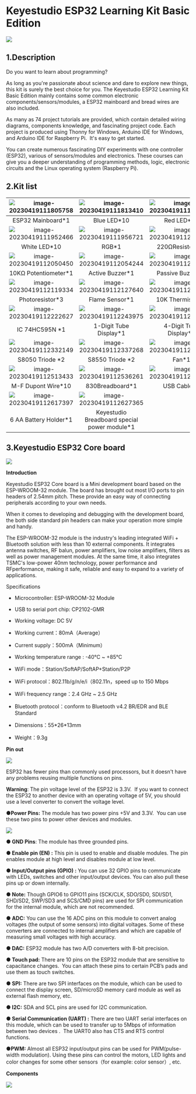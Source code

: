 

# **Keyestudio ESP32 Learning Kit Basic Edition**

![](./media/99f9f3a8af76c7a1570bab1f710ca50a.jpeg)

## 1.Description

Do you want to learn about programming?

As long as you're passionate about science and dare to explore new things, this kit is surely the best choice for you. The Keyestudio ESP32 Learning Kit Basic Edition mainly contains some common electronic components/sensors/modules, a ESP32 mainboard and bread wires are also included.

As many as 74 project tutorials are provided, which contain detailed wiring diagrams, components knowledge, and fascinating project code. Each project is produced using Thonny for Windows, Arduino IDE for Windows, and Arduino IDE for Raspberry Pi.  It's easy to get started.

You can create numerous fascinating DIY experiments with one controller (ESP32), various of sensors/modules and electronics. These courses can give you a deeper understanding of programming methods, logic, electronic circuits and the Linux operating system (Raspberry Pi).



## 2.Kit list

| ![image-20230419111805758](media/image-20230419111805758.png) | ![image-20230419111813410](media/image-20230419111813410.png) | ![image-20230419111818272](media/image-20230419111818272.png) | ![image-20230419111827441](media/image-20230419111827441.png) | ![image-20230419111833121](media/image-20230419111833121.png) |
| :----------------------------------------------------------: | :----------------------------------------------------------: | :----------------------------------------------------------: | :----------------------------------------------------------: | :----------------------------------------------------------: |
|                      ESP32 Mainboard*1                       |                         Blue LED*10                          |                          Red LED*10                          |                        Yellow LED*10                         |                         Green LED*10                         |
| ![image-20230419111952466](media/image-20230419111952466.png) | ![image-20230419111956721](media/image-20230419111956721.png) | ![image-20230419112000418](media/image-20230419112000418.png) | ![image-20230419112004994](media/image-20230419112004994.png) | ![image-20230419112008884](media/image-20230419112008884.png) |
|                         White LED*10                         |                            RGB*1                             |                       220ΩResistor*10                        |                       10KΩResistor*10                        |                        1KΩResistor*10                        |
| ![image-20230419112050450](media/image-20230419112050450.png) | ![image-20230419112054244](media/image-20230419112054244.png) | ![image-20230419112058291](media/image-20230419112058291.png) | ![image-20230419112107908](media/image-20230419112107908.png) | ![image-20230419112112915](media/image-20230419112112915.png) |
|                     10KΩ Potentiometer*1                     |                       Active Buzzer*1                        |                       Passive Buzzer*1                       |                       Button Switch*4                        |                        Tilt Switch*1                         |
| ![image-20230419112119334](media/image-20230419112119334.png) | ![image-20230419112127640](media/image-20230419112127640.png) | ![image-20230419112139715](media/image-20230419112139715.png) | ![image-20230419112153027](media/image-20230419112153027.png) | ![image-20230419112200084](media/image-20230419112200084.png) |
|                       Photoresistor*3                        |                        Flame Sensor*1                        |                       10K Thermistor*1                       |                         Yellow Cap*2                         |                          Blue Cap*2                          |
| ![image-20230419112222627](media/image-20230419112222627.png) | ![image-20230419112243975](media/image-20230419112243975.png) | ![image-20230419112248436](media/image-20230419112248436.png) | ![image-20230419112252420](media/image-20230419112252420.png) | ![image-20230419112256451](media/image-20230419112256451.png) |
|                        IC 74HC595N *1                        |                    1-Digit Tube Display*1                    |                    4-Digit Tube Display*1                    |                  8*8 Dot Matrix Display *1                   |                      LCD_128X32_DOT *1                       |
| ![image-20230419112332149](media/image-20230419112332149.png) | ![image-20230419112337268](media/image-20230419112337268.png) | ![image-20230419112351828](media/image-20230419112351828.png) | ![image-20230419112400709](media/image-20230419112400709.png) | ![image-20230419112406132](media/image-20230419112406132.png) |
|                       S8050 Triode *2                        |                       S8550 Triode *2                        |                            Fan*1                             |                          Dc Motor*1                          |                      Breadboard Wire*30                      |
| ![image-20230419112513433](media/image-20230419112513433.png) | ![image-20230419112536261](media/image-20230419112536261.png) | ![image-20230419112540613](media/image-20230419112540613.png) | ![image-20230419112544949](media/image-20230419112544949.png) | ![image-20230419112551733](media/image-20230419112551733.png) |
|                      M-F Dupont Wire*10                      |                       830Breadboard*1                        |                         USB Cable*1                          |                      Resistance Card*1                       |                           Diode*1                            |
| ![image-20230419112617397](media/image-20230419112617397.png) | ![image-20230419112627365](media/image-20230419112627365.png) |                                                              |                                                              |                                                              |
|                    6 AA Battery Holder*1                     |         Keyestudio Breadboard special power module*1         |                                                              |                                                              |                                                              |



## 3.Keyestudio ESP32 Core board

![](./media/d59fe9d9aced2ab49f5b9c6e59d9afde-1699410391850-1.jpeg)

**Introduction**

Keyestudio ESP32 Core board is a Mini development board based on the ESP-WROOM-32 module. The board has brought out most I/O ports to pin headers of 2.54mm pitch. These provide an easy way of connecting peripherals according to your own needs.

When it comes to developing and debugging with the development board, the both side standard pin headers can make your operation more simple and handy.

The ESP-WROOM-32 module is the industry's leading integrated WiFi + Bluetooth solution with less than 10 external components. It integrates antenna switches, RF balun, power amplifiers, low noise amplifiers, filters as well as power management modules. At the same time, it also integrates TSMC's low-power 40nm technology, power performance and RFperformance, making it safe, reliable and easy to expand to a variety of applications.  

 Specifications

- Microcontroller: ESP-WROOM-32 Module

- USB to serial port chip: CP2102-GMR

- Working voltage: DC 5V

- Working current：80mA（Average）

- Current supply：500mA（Minimum）

- Working temperature range : -40°C \~ +85°C

- WiFi mode：Station/SoftAP/SoftAP+Station/P2P

- WiFi protocol：802.11b/g/n/e/i（802.11n，speed up to 150 Mbps

- WiFi frequency range：2.4 GHz \~ 2.5 GHz

- Bluetooth protocol：conform to Bluetooth v4.2 BR/EDR and BLE Standard
- Dimensions：55\*26\*13mm

- Weight：9.3g

**Pin out**

![](./media/faad4453ca14a342def16fdc3d46ef79-1699415854186-567.png)

ESP32 has fewer pins than commonly used processors, but it doesn't have any problems reusing multiple functions on pins.  

**Warning**: The pin voltage level of the ESP32 is 3.3V.  If you want to connect the ESP32 to another device with an operating voltage of 5V, you should use a level converter to convert the voltage level.  

**●Power Pins:** The module has two power pins +5V and 3.3V.  You can use these two pins to power other devices and modules. 

![](./media/2a90758b3a2e998d7af545fdbb432f08-1699415856634-569.png)

**● GND Pins**: The module has three grounded pins.

**● Enable pin (EN) :** This pin is used to enable and disable modules. The pin enables module at high level and disables module at low level.  

**● Input/Output pins (GPIO) :** You can use 32 GPIO pins to communicate with LEDs, switches and other input/output devices. You can also pull these pins up or down internally.  

**● Note:** Though GPIO6 to GPIO11 pins (SCK/CLK, SDO/SD0, SDI/SD1, SHD/SD2, SWP/SD3 and SCS/CMD pins) are used for SPI communication for the internal module, which are not recommended.  

**● ADC:** You can use the 16 ADC pins on this module to convert analog voltages (the output of some sensors) into digital voltages. Some of these converters are connected to internal amplifiers and which are capable of measuring small voltages with high accuracy.

**● DAC:** ESP32 module has two A/D converters with 8-bit precision.

**● Touch pad:** There are 10 pins on the ESP32 module that are sensitive to capacitance changes.  You can attach these pins to certain PCB’s pads and use them as touch switches. 

**● SPI:** There are two SPI interfaces on the module, which can be used to connect the display screen, SD/microSD memory card module as well as external flash memory, etc.

**● I2C:** SDA and SCL pins are used for I2C communication.  

**● Serial Communication (UART) :** There are two UART serial interfaces on this module, which can be used to transfer up to 5Mbps of information between two devices .  The UART0 also has CTS and RTS control functions. 

**●PWM:** Almost all ESP32 input/output pins can be used for PWM(pulse-width modulation). Using these pins can control the motors, LED lights and color changes for some other sensors（for example: color sensor）, etc.



**Components**

![](./media/4e99a4f953b9ede17b5c135232ddb476-1699415860901-571.png)







